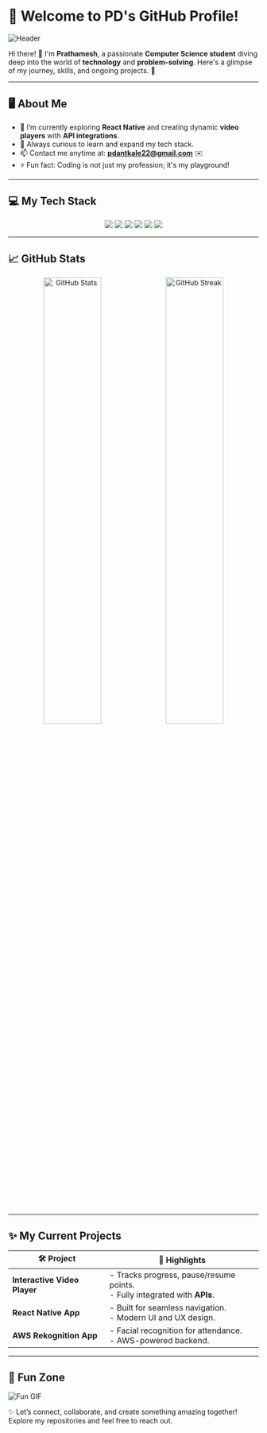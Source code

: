 # 🌟 Welcome to PD's GitHub Profile!

![Header](https://media.giphy.com/media/13HgwGsXF0aiGY/giphy.gif)

Hi there! 👋 I'm **Prathamesh**, a passionate **Computer Science student** diving deep into the world of **technology** and **problem-solving**. Here's a glimpse of my journey, skills, and ongoing projects. 🚀

---

## 🖥️ About Me

- 🔭 I’m currently exploring **React Native** and creating dynamic **video players** with **API integrations**.
- 🌱 Always curious to learn and expand my tech stack.
- 📫 Contact me anytime at: **pdantkale22@gmail.com** ✉️  
- ⚡ Fun fact: Coding is not just my profession; it's my playground!

---

## 💻 My Tech Stack

<div align="center">
  <img src="https://img.shields.io/badge/React-20232A?style=for-the-badge&logo=react&logoColor=61DAFB" />
  <img src="https://img.shields.io/badge/Node.js-339933?style=for-the-badge&logo=nodedotjs&logoColor=white" />
  <img src="https://img.shields.io/badge/MySQL-4479A1?style=for-the-badge&logo=mysql&logoColor=white" />
  <img src="https://img.shields.io/badge/TailwindCSS-06B6D4?style=for-the-badge&logo=tailwindcss&logoColor=white" />
  <img src="https://img.shields.io/badge/Postman-FF6C37?style=for-the-badge&logo=postman&logoColor=white" />
  <img src="https://img.shields.io/badge/AWS-FF9900?style=for-the-badge&logo=amazonaws&logoColor=white" />
</div>

---

## 📈 GitHub Stats

<div align="center">
  <img src="https://github-readme-stats.vercel.app/api?username=Prathamesh-1701&show_icons=true&theme=tokyonight" alt="GitHub Stats" width="48%" />
  <img src="https://github-readme-streak-stats.herokuapp.com/?user=Prathamesh-1701&theme=tokyonight" alt="GitHub Streak" width="48%" />
</div>

---

## ✨ My Current Projects

| 🛠️ Project                     | 🌟 Highlights                                                                 |
|---------------------------------|------------------------------------------------------------------------------|
| **Interactive Video Player**   | - Tracks progress, pause/resume points.<br>- Fully integrated with **APIs**. |
| **React Native App**           | - Built for seamless navigation.<br>- Modern UI and UX design.               |
| **AWS Rekognition App**        | - Facial recognition for attendance.<br>- AWS-powered backend.               |

---

## 🎉 Fun Zone

![Fun GIF](https://media.giphy.com/media/l3q2K5jinAlChoCLS/giphy.gif)

✨ Let’s connect, collaborate, and create something amazing together! Explore my repositories and feel free to reach out.

